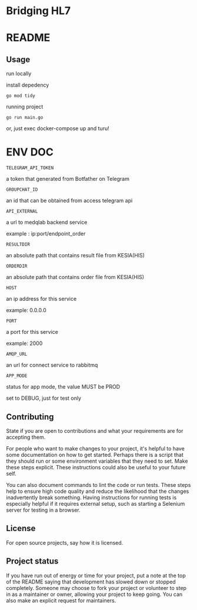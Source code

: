 # Bridging HL7

<!-- ## Getting started -->

<!-- jus run dockerfile

## Add your files

- [ ] [Create](https://docs.gitlab.com/ee/user/project/repository/web_editor.html#create-a-file) or [upload](https://docs.gitlab.com/ee/user/project/repository/web_editor.html#upload-a-file) files
- [ ] [Add files using the command line](https://docs.gitlab.com/ee/gitlab-basics/add-file.html#add-a-file-using-the-command-line) or push an existing Git repository with the following command:

```
cd existing_repo
git remote add origin https://gitlab.com/mangojek/backend.git
git branch -M main
git push -uf origin main
``` -->

<!-- ## Integrate with your tools

- [ ] [Set up project integrations](https://gitlab.com/mangojek/backend/-/settings/integrations)

## Collaborate with your team

- [ ] [Invite team members and collaborators](https://docs.gitlab.com/ee/user/project/members/)
- [ ] [Create a new merge request](https://docs.gitlab.com/ee/user/project/merge_requests/creating_merge_requests.html)
- [ ] [Automatically close issues from merge requests](https://docs.gitlab.com/ee/user/project/issues/managing_issues.html#closing-issues-automatically)
- [ ] [Enable merge request approvals](https://docs.gitlab.com/ee/user/project/merge_requests/approvals/)
- [ ] [Automatically merge when pipeline succeeds](https://docs.gitlab.com/ee/user/project/merge_requests/merge_when_pipeline_succeeds.html) -->

<!-- ## Test and Deploy

Use the built-in continuous integration in GitLab.

- [ ] [Get started with GitLab CI/CD](https://docs.gitlab.com/ee/ci/quick_start/index.html)
- [ ] [Analyze your code for known vulnerabilities with Static Application Security Testing(SAST)](https://docs.gitlab.com/ee/user/application_security/sast/)
- [ ] [Deploy to Kubernetes, Amazon EC2, or Amazon ECS using Auto Deploy](https://docs.gitlab.com/ee/topics/autodevops/requirements.html)
- [ ] [Use pull-based deployments for improved Kubernetes management](https://docs.gitlab.com/ee/user/clusters/agent/)
- [ ] [Set up protected environments](https://docs.gitlab.com/ee/ci/environments/protected_environments.html)

*** -->

# README

## Usage
run locally


install depedency
```
go mod tidy
```


running project
```
go run main.go
```

or, just exec docker-compose up and turu!


# ENV DOC
```TELEGRAM_API_TOKEN```

a token that generated from Botfather on Telegram

```GROUPCHAT_ID```

an id that can be obtained from access telegram api

```API_EXTERNAL```

a url to medqlab backend service

example : ip:port/endpoint_order

```RESULTDIR```

an absolute path that contains result file from KESIA(HIS)

```ORDERDIR```

an absolute path that contains order file from KESIA(HIS)

```HOST```

an ip address for this service

example: 0.0.0.0

```PORT```

a port for this service

example: 2000

```AMQP_URL```

an url for connect service to rabbitmq

```APP_MODE```

status for app mode, the value MUST be PROD

set to DEBUG, just for test only



<!-- ## Support
Tell people where they can go to for help. It can be any combination of an issue tracker, a chat room, an email address, etc. -->

<!-- ## Roadmap
If you have ideas for releases in the future, it is a good idea to list them in the README. -->

## Contributing
State if you are open to contributions and what your requirements are for accepting them.

For people who want to make changes to your project, it's helpful to have some documentation on how to get started. Perhaps there is a script that they should run or some environment variables that they need to set. Make these steps explicit. These instructions could also be useful to your future self.

You can also document commands to lint the code or run tests. These steps help to ensure high code quality and reduce the likelihood that the changes inadvertently break something. Having instructions for running tests is especially helpful if it requires external setup, such as starting a Selenium server for testing in a browser.

<!-- ## Authors and acknowledgment
Show your appreciation to those who have contributed to the project. -->

## License
For open source projects, say how it is licensed.

## Project status
If you have run out of energy or time for your project, put a note at the top of the README saying that development has slowed down or stopped completely. Someone may choose to fork your project or volunteer to step in as a maintainer or owner, allowing your project to keep going. You can also make an explicit request for maintainers.
